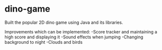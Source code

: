 # dino-game
Built the popular 2D dino game using Java and its libraries.

Improvements which can be implemented:
-Score tracker and maintaining a high score and displaying it
-Sound effects when jumping
-Changing background to night
-Clouds and birds
